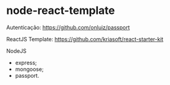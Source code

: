 # node-react-template

Autenticação: https://github.com/onluiz/passport

ReactJS Template: https://github.com/kriasoft/react-starter-kit

NodeJS
- express;
- mongoose;
- passport.
